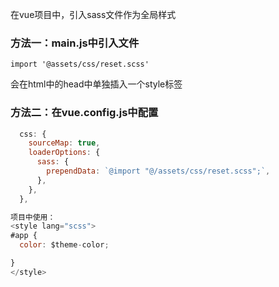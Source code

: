 在vue项目中，引入sass文件作为全局样式

### 方法一：main.js中引入文件
```import '@assets/css/reset.scss'```

会在html中的head中单独插入一个style标签

### 方法二：在vue.config.js中配置

```js
  css: {
    sourceMap: true,
    loaderOptions: {
      sass: {
        prependData: `@import "@/assets/css/reset.scss";`,
      },
    },
  },

项目中使用：
<style lang="scss">
#app {
  color: $theme-color;

}
</style>

```